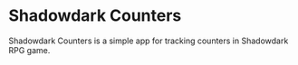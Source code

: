 # Shadowdark Counters

Shadowdark Counters is a simple app for tracking counters in Shadowdark RPG game.
